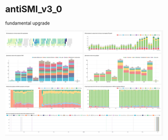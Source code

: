 # antiSMI_v3_0
fundamental upgrade

![AntiSMI dashboard](https://github.com/maxlethal/antiSMI_v3_0/blob/master/%D0%B4%D0%B8%D0%BD%D0%B0%D0%BC%D0%B8%D0%BA%D0%B0-anti-smi-2023-06-01T13-36-04.899Z.jpg)
